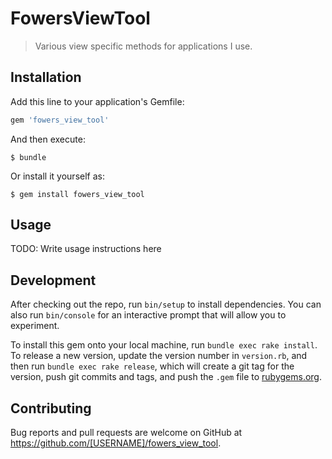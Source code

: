 # FowersViewTool

> Various view specific methods for applications I use.

## Installation

Add this line to your application's Gemfile:

```ruby
gem 'fowers_view_tool'
```

And then execute:

    $ bundle

Or install it yourself as:

    $ gem install fowers_view_tool

## Usage

TODO: Write usage instructions here

## Development

After checking out the repo, run `bin/setup` to install dependencies. You can also run `bin/console` for an interactive prompt that will allow you to experiment.

To install this gem onto your local machine, run `bundle exec rake install`. To release a new version, update the version number in `version.rb`, and then run `bundle exec rake release`, which will create a git tag for the version, push git commits and tags, and push the `.gem` file to [rubygems.org](https://rubygems.org).

## Contributing

Bug reports and pull requests are welcome on GitHub at https://github.com/[USERNAME]/fowers_view_tool.

